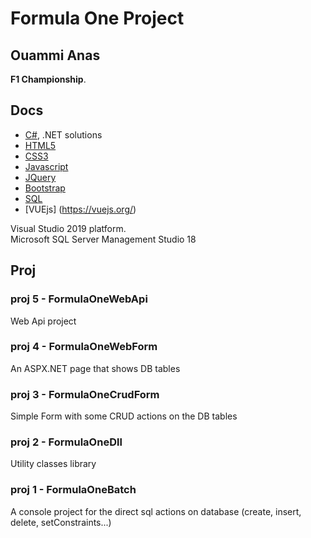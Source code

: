 # Formula One Project

## Ouammi Anas

 **F1 Championship**.<br>

## Docs

- [C#](https://docs.microsoft.com/it-it/dotnet/csharp/), .NET solutions
- [HTML5](https://www.w3schools.com/html/default.asp)
- [CSS3](https://www.w3schools.com/css/default.asp)
- [Javascript](https://www.w3schools.com/js/default.asp)
- [JQuery](https://www.w3schools.com/jquery/default.asp)
- [Bootstrap](https://getbootstrap.com/)
- [SQL](https://www.w3schools.com/sql/default.asp)
- [VUEjs] (https://vuejs.org/)

Visual Studio 2019 platform.<br>
Microsoft SQL Server Management Studio 18 <br>

## Proj

### proj 5 - FormulaOneWebApi

Web Api project

### proj 4 - FormulaOneWebForm

An ASPX.NET page that shows DB tables

### proj 3 - FormulaOneCrudForm

Simple Form with some CRUD actions on the DB tables<br>

### proj 2 - FormulaOneDll

Utility classes library

### proj 1 - FormulaOneBatch

A console project for the direct sql actions on database (create, insert, delete, setConstraints...)